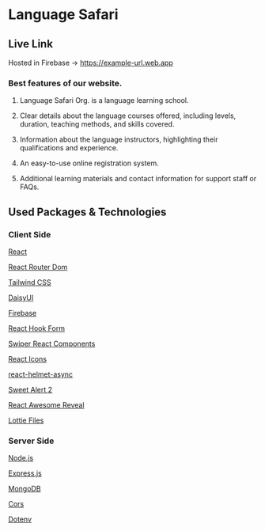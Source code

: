 # Language Safari

## Live Link

Hosted in Firebase -> https://example-url.web.app

### Best features of our website.

1. Language Safari Org. is a language learning school.

2. Clear details about the language courses offered, including levels, duration, teaching methods, and skills covered.

3. Information about the language instructors, highlighting their qualifications and experience.

4. An easy-to-use online registration system.

5. Additional learning materials and contact information for support staff or FAQs.

## Used Packages & Technologies

### Client Side

[React](https://react.dev/)

[React Router Dom](https://reactrouter.com/en/main)

[Tailwind CSS](https://tailwindcss.com/)

[DaisyUI](https://daisyui.com/)

[Firebase](https://firebase.google.com/)

[React Hook Form](https://www.react-hook-form.com/)

[Swiper React Components](https://swiperjs.com/react)

[React Icons](https://react-icons.github.io/react-icons/)

[react-helmet-async](https://www.npmjs.com/package/react-helmet-async)

[Sweet Alert 2](https://sweetalert2.github.io/)

[React Awesome Reveal](https://react-awesome-reveal.morello.dev/)

[Lottie Files](https://lottiefiles.com/)

### Server Side

[Node.js](https://nodejs.org/en)

[Express.js](https://expressjs.com/)

[MongoDB](https://www.mongodb.com/atlas/database)

[Cors](https://www.npmjs.com/package/cors)

[Dotenv](https://www.npmjs.com/package/dotenv)
